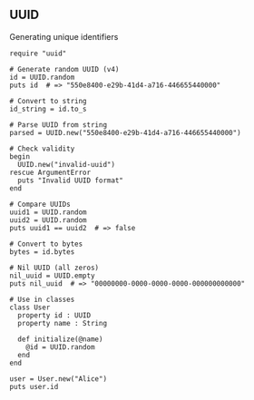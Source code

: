 <!-- METADATA
{
  "title": "Crystal UUID",
  "tags": [
    "crystal",
    "uuid",
    "identifiers"
  ],
  "language": "crystal"
}
-->

## UUID
Generating unique identifiers
```crystal
require "uuid"

# Generate random UUID (v4)
id = UUID.random
puts id  # => "550e8400-e29b-41d4-a716-446655440000"

# Convert to string
id_string = id.to_s

# Parse UUID from string
parsed = UUID.new("550e8400-e29b-41d4-a716-446655440000")

# Check validity
begin
  UUID.new("invalid-uuid")
rescue ArgumentError
  puts "Invalid UUID format"
end

# Compare UUIDs
uuid1 = UUID.random
uuid2 = UUID.random
puts uuid1 == uuid2  # => false

# Convert to bytes
bytes = id.bytes

# Nil UUID (all zeros)
nil_uuid = UUID.empty
puts nil_uuid  # => "00000000-0000-0000-0000-000000000000"

# Use in classes
class User
  property id : UUID
  property name : String

  def initialize(@name)
    @id = UUID.random
  end
end

user = User.new("Alice")
puts user.id
```
